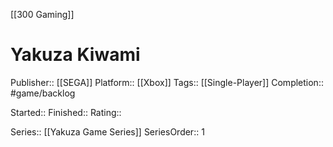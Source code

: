 [[300 Gaming]]

# Yakuza Kiwami

Publisher:: [[SEGA]]
Platform:: [[Xbox]]
Tags:: [[Single-Player]]
Completion:: #game/backlog 

Started:: 
Finished:: 
Rating:: 

Series:: [[Yakuza Game Series]]
SeriesOrder:: 1